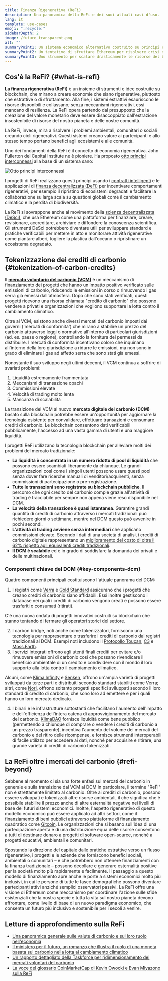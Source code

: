```yaml
---
title: Finanza Rigenerativa (ReFi)
description: Una panoramica della ReFi e dei suoi attuali casi d'uso.
lang: it
template: use-cases
emoji: ":recycle:"
sidebarDepth: 2
image: /future_transparent.png
alt: ""
summaryPoint1: Un sistema economico alternativo costruito su principi rigenerativi
summaryPoint2: Un tentativo di sfruttare Ethereum per risolvere crisi di coordinamento a livello globale come il cambiamento climatico
summaryPoint3: Uno strumento per scalare drasticamente le risorse del beneficio ecologico come i crediti di carbonio verificati
---
```


## Cos'è la ReFi? {#what-is-refi}

**La finanza rigenerativa (ReFi)** è un insieme di strumenti e idee costruite su blockchain, che mirano a creare economie che siano rigenerative, piuttosto che estrattive o di sfruttamento. Alla fine, i sistemi estrattivi esauriscono le risorse disponibili e collassano; senza meccanismi rigenerativi, essi mancano di resilienza. La ReFi opera partendo dal presupposto che la creazione del valore monetario deve essere disaccoppiato dall'estrazione insostenibile di risorse del nostro pianeta e delle nostre comunità.

La ReFi, invece, mira a risolvere i problemi ambientali, comunitari o sociali creando cicli rigenerativi. Questi sistemi creano valore ai partecipanti e allo stesso tempo portano benefici agli ecosistemi e alle comunità.

Uno dei fondamenti della ReFi è il concetto di economia rigenerativa. John Fullerton del Capital Institute ne è pioniere. Ha proposto [otto principi interconnessi](https://capitalinstitute.org/8-principles-regenerative-economy/) alla base di un sistema sano:

![Otto principi interconnessi](./refi-regenerative-economy-diagram.png)

I progetti di ReFi realizzano questi principi usando i [contratti intelligenti](/developers/docs/smart-contracts/) e le applicazioni di [finanza decentralizzata (DeFi)](/defi/) per incentivare comportamenti rigenerativi, per esempio il ripristino di ecosistemi degradati e facilitare la collaborazione su larga scala su questioni globali come il cambiamento climatico e la perdita di biodiversità.

La ReFi si sovrappone anche al movimento della [scienza decentralizzata (DeSci)](/desci/), che usa Ethereum come una piattaforma per finanziare, creare, revisionare, accreditare, archiviare e diffondere la conoscenza scientifica. Gli strumenti DeSci potrebbero diventare utili per sviluppare standard e pratiche verificabili per mettere in atto e monitorare attività rigenerative come piantare alberi, togliere la plastica dall'oceano o ripristinare un ecosistema degradato.

## Tokenizzazione dei crediti di carbonio {#tokenization-of-carbon-credits}

Il **[mercato volontario del carbonio (VCM)](https://climatefocus.com/so-what-voluntary-carbon-market-exactly/)** è un meccanismo di finanziamento dei progetti che hanno un impatto positivo verificato sulle emissioni di carbonio, riducendo le emissioni in corso o rimuovendo i gas serra già emessi dall'atmosfera. Dopo che sono stati verificati, questi progetti ricevono una risorsa chiamata "credito di carbonio" che possono vendere a privati e organizzazioni che vogliono supportare la lotta contro il cambiamento climatico.

Oltre al VCM, esistono anche diversi mercati del carbonio imposti dai governi ('mercati di conformità') che mirano a stabilire un prezzo del carbonio attraverso leggi o normative all'interno di particolari giurisdizioni (ad. es. paese o regione), controllando la fornitura dei permessi da distribuire. I mercati di conformità incentivano coloro che inquinano all'interno della loro giurisdizione a ridurre le emissioni, ma non sono in grado di eliminare i gas ad affetto serra che sono stati già emessi.

Nonostante il suo sviluppo negli ultimi decenni, il VCM continua a soffrire di svariati problemi:

1. Liquidità estremamente frammentata
2. Meccanismi di transazione opachi
3. Commissioni elevate
4. Velocità di trading molto lenta
5. Mancanza di scalabilità

La transizione del VCM al nuovo **mercato digitale del carbonio (DCM)** basato sulla blockchain potrebbe essere un'opportunità per aggiornare la tecnologia esistente per convalidare, effettuare transazioni e consumare crediti di carbonio. Le blockchain consentono dati verificabili pubblicamente, l'accesso ad una vasta gamma di utenti e una maggiore liquidità.

I progetti ReFi utilizzano la tecnologia blockchain per alleviare molti dei problemi del mercato tradizionale:

- **La liquidità è concentrata in un numero ridotto di pool di liquidità** che possono essere scambiati liberamente da chiunque. Le grandi organizzazioni così come i singoli utenti possono usare questi pool senza dover fare ricerche manuali di venditori/acquirenti, senza commissioni di partecipazione o pre-registrazione.
- **Tutte le transazioni sono registrate su blockchain pubbliche**. Il percorso che ogni credito del carbonio compie grazie all'attività di trading è tracciabile per sempre non appena viene reso disponibile nel DCM.
- **La velocità della transazione è quasi istantanea**. Garantire grandi quantità di crediti di carbonio attraverso i mercati tradizionali può richiedere giorni o settimane, mentre nel DCM questo può avvenire in pochi secondi.
- **L'attività di trading avviene senza intermediari** che applicano commissioni elevate. Secondo i dati di una società di analisi, i crediti di carbonio digitale rappresentano un [miglioramento del costo di oltre il 62% rispetto agli equivalenti crediti tradizionali](https://www.klimadao.finance/blog/klimadao-analysis-of-the-base-carbon-tonne).
- **Il DCM è scalabile** ed è in grado di soddisfare la domanda dei privati e delle multinazionali.

### Componenti chiave del DCM {#key-components-dcm}

Quattro componenti principali costituiscono l'attuale panorama del DCM:

1. I registri come [Verra](https://verra.org/project/vcs-program/registry-system/) e [Gold Standard](https://www.goldstandard.org/) assicurano che i progetti che creano crediti di carbonio siano affidabili. Essi inoltre gestiscono i database nei quali i crediti di carbonio vengono creati e possono essere trasferiti o consumati (ritirati).

C'è una nuova ondata di progetti innovativi costruiti su blockchain che stanno tentando di fermare gli operatori storici del settore.

2. I carbon bridge, noti anche come tokenizzatori, forniscono una tecnologia per rappresentare o trasferire i crediti di carbonio dai registri tradizionali al DCM. Esempi noti includono il [Protocollo Toucan](https://toucan.earth/), [C3](https://c3.app/) e [Moss.Earth](https://moss.earth/).
3. I servizi integrati offrono agli utenti finali crediti per evitare e/o rimuovere emissioni di carbonio così che possano rivendicare il beneficio ambientale di un credito e condividere con il mondo il loro supporto alla lotta contro il cambiamento climatico.

Alcuni, come [Klima Infinity](https://www.klimadao.finance/infinity) e [Senken](https://senken.io/), offrono un'ampia varietà di progetti sviluppati da terze parti e distribuiti secondo standard stabiliti come Verra; altri, come [Nori](https://nori.com/), offrono soltanto progetti specifici sviluppati secondo il loro standard di credito di carbonio, che sono loro ad emettere e per i quali hanno un loro mercato dedicato.

4. I binari e le infrastrutture sottostanti che facilitano l'aumento dell'impatto e dell'efficienza dell'intera catena di approvvigionamento del mercato del carbonio. [KlimaDAO](http://klimadao.finance/) fornisce liquidità come bene pubblico (permettendo a chiunque di comprare o vendere i crediti di carbonio a un prezzo trasparente), incentiva l'aumento del volume dei mercati del carbonio e del ritiro delle ricompense, e fornisce strumenti interoperabili di facile utilizzo per accedere ai dati, nonché per acquisire e ritirare, una grande varietà di crediti di carbonio tokenizzati.

## La ReFi oltre i mercati del carbonio {#refi-beyond}

Sebbene al momento ci sia una forte enfasi sui mercati del carbonio in generale e sulla transizione dal VCM al DCM in particolare, il termine "ReFi" non è strettamente limitato al carbonio. Oltre ai crediti di carbonio, possono essere sviluppati e tokenizzati altre risorse ambientali, il che significa che è possibile stabilire il prezzo anche di altre esternalità negative nei livelli di base dei futuri sistemi economici. Inoltre, l'aspetto rigenerativo di questo modello economico può essere applicato ad altri settori, come il finanziamento di beni pubblici attraverso piattaforme di finanziamento quadratico come [Gitcoin](https://gitcoin.co/). Le organizzazioni che si basano sull'idea di una partecipazione aperta e di una distribuzione equa delle risorse consentono a tutti di destinare denaro a progetti di software open-source, nonché a progetti educativi, ambientali e comunitari.

Spostando la direzione del capitale dalle pratiche estrattive verso un flusso rigenerativo, i progetti e le aziende che forniscono benefici sociali, ambientali o comunitari – e che potrebbero non ottenere finanziamenti con la finanza tradizionale – possono decollare e generare esternalità positive per la società molto più rapidamente e facilmente. Il passaggio a questo modello di finanziamento apre anche le porte a sistemi economici molto più inclusivi, in cui le persone di tutte le fasce demografiche possono diventare partecipanti attivi anziché semplici osservatori passivi. La ReFi offre una visione di Ethereum come meccanismo per coordinare l'azione sulle sfide esistenziali che la nostra specie e tutta la vita sul nostro pianeta devono affrontare, come livello di base di un nuovo paradigma economico, che consenta un futuro più inclusivo e sostenibile per i secoli a venire.

## Letture di approfondimento sulla ReFi

- [Una panoramica generale sulle valute di carbonio e sul loro ruolo nell'economia](https://www.klimadao.finance/blog/the-vision-of-a-carbon-currency)
- [Il ministero per il futuro, un romanzo che illustra il ruolo di una moneta basata sul carbonio nella lotta al cambiamento climatico](https://en.wikipedia.org/wiki/The_Ministry_for_the_Future)
- [Un rapporto dettagliato della Taskforce per ridimensionamento dei mercati volontari del carbonio](https://www.iif.com/Portals/1/Files/TSVCM_Report.pdf)
- [La voce del glossario CoinMarketCap di Kevin Owocki e Evan Miyazono sulla ReFi](https://coinmarketcap.com/alexandria/glossary/regenerative-finance-refi)
